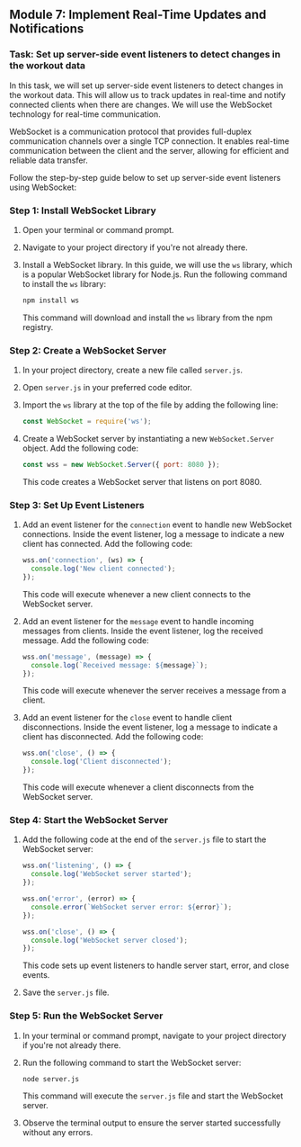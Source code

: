 ## Module 7: Implement Real-Time Updates and Notifications

### Task: Set up server-side event listeners to detect changes in the workout data

In this task, we will set up server-side event listeners to detect changes in the workout data. This will allow us to track updates in real-time and notify connected clients when there are changes. We will use the WebSocket technology for real-time communication.

WebSocket is a communication protocol that provides full-duplex communication channels over a single TCP connection. It enables real-time communication between the client and the server, allowing for efficient and reliable data transfer.

Follow the step-by-step guide below to set up server-side event listeners using WebSocket:

### Step 1: Install WebSocket Library

1. Open your terminal or command prompt.

2. Navigate to your project directory if you're not already there.

3. Install a WebSocket library. In this guide, we will use the `ws` library, which is a popular WebSocket library for Node.js. Run the following command to install the `ws` library:

   ```bash
   npm install ws
   ```

   This command will download and install the `ws` library from the npm registry.

### Step 2: Create a WebSocket Server

1. In your project directory, create a new file called `server.js`.

2. Open `server.js` in your preferred code editor.

3. Import the `ws` library at the top of the file by adding the following line:

   ```javascript
   const WebSocket = require('ws');
   ```

4. Create a WebSocket server by instantiating a new `WebSocket.Server` object. Add the following code:

   ```javascript
   const wss = new WebSocket.Server({ port: 8080 });
   ```

   This code creates a WebSocket server that listens on port 8080.

### Step 3: Set Up Event Listeners

1. Add an event listener for the `connection` event to handle new WebSocket connections. Inside the event listener, log a message to indicate a new client has connected. Add the following code:

   ```javascript
   wss.on('connection', (ws) => {
     console.log('New client connected');
   });
   ```

   This code will execute whenever a new client connects to the WebSocket server.

2. Add an event listener for the `message` event to handle incoming messages from clients. Inside the event listener, log the received message. Add the following code:

   ```javascript
   wss.on('message', (message) => {
     console.log(`Received message: ${message}`);
   });
   ```

   This code will execute whenever the server receives a message from a client.

3. Add an event listener for the `close` event to handle client disconnections. Inside the event listener, log a message to indicate a client has disconnected. Add the following code:

   ```javascript
   wss.on('close', () => {
     console.log('Client disconnected');
   });
   ```

   This code will execute whenever a client disconnects from the WebSocket server.

### Step 4: Start the WebSocket Server

1. Add the following code at the end of the `server.js` file to start the WebSocket server:

   ```javascript
   wss.on('listening', () => {
     console.log('WebSocket server started');
   });
   
   wss.on('error', (error) => {
     console.error(`WebSocket server error: ${error}`);
   });
   
   wss.on('close', () => {
     console.log('WebSocket server closed');
   });
   ```

   This code sets up event listeners to handle server start, error, and close events.

2. Save the `server.js` file.

### Step 5: Run the WebSocket Server



1. In your terminal or command prompt, navigate to your project directory if you're not already there.

2. Run the following command to start the WebSocket server:

   ```bash
   node server.js
   ```

   This command will execute the `server.js` file and start the WebSocket server.

3. Observe the terminal output to ensure the server started successfully without any errors.

